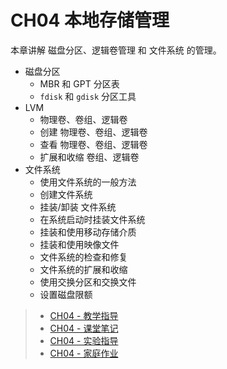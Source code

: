 # CH04 本地存储管理

本章讲解 磁盘分区、逻辑卷管理 和 文件系统 的管理。

* 磁盘分区
  * MBR 和 GPT 分区表
  * `fdisk` 和 `gdisk` 分区工具
* LVM
  * 物理卷、卷组、逻辑卷
  * 创建 物理卷、卷组、逻辑卷
  * 查看 物理卷、卷组、逻辑卷
  * 扩展和收缩 卷组、逻辑卷 
* 文件系统
  * 使用文件系统的一般方法
  * 创建文件系统
  * 挂装/卸装 文件系统
  * 在系统启动时挂装文件系统
  * 挂装和使用移动存储介质
  * 挂装和使用映像文件
  * 文件系统的检查和修复
  * 文件系统的扩展和收缩
  * 使用交换分区和交换文件
  * 设置磁盘限额

>* [CH04 - 教学指导](ch04/guidelines.md)
>* [CH04 - 课堂笔记](ch04/lecture_notes_04-01.md)
>* [CH04 - 实验指导](ch04/experiment_04-01.md)
>* [CH04 - 家庭作业](ch04/assignments.md)